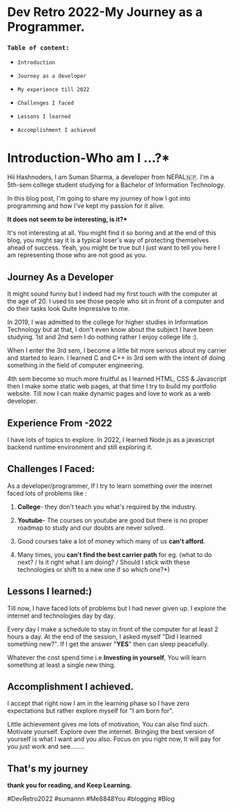 # Dev Retro 2022-My Journey as a Programmer.

### `Table of content:`

* `Introduction`
    
* `Journey as a developer`
    
* `My experience till 2022`
    
* `Challenges I faced`
    
* `Lessons I learned`
    
* `Accomplishment I achieved`
    

# Introduction-Who am I ...?\*

Hii Hashnoders, I am Suman Sharma, a developer from NEPAL🇳🇵. I'm a 5th-sem college student studying for a Bachelor of Information Technology.

In this blog post, I'm going to share my journey of how I got into programming and how I've kept my passion for it alive.

**It does not seem to be interesting, is it?\***

It's not interesting at all. You might find it so boring and at the end of this blog, you might say it is a typical loser's way of protecting themselves ahead of success. Yeah, you might be true but I just want to tell you here I am representing those who are not good as you.

## Journey As a Developer

It might sound funny but I indeed had my first touch with the computer at the age of 20. I used to see those people who sit in front of a computer and do their tasks look Quite Impressive to me.

In 2019, I was admitted to the college for higher studies in Information Technology but at that, I don't even know about the subject I have been studying. 1st and 2nd sem I do nothing rather I enjoy college life :).

When I enter the 3rd sem, I become a little bit more serious about my carrier and started to learn. I learned C and C++ in 3rd sem with the intent of doing something in the field of computer engineering.

4th sem become so much more fruitful as I learned HTML, CSS & Javascript then I make some static web pages, at that time I try to build my portfolio website. Till now I can make dynamic pages and love to work as a web developer.

## Experience From -2022

I have lots of topics to explore. In 2022, I learned Node.js as a javascript backend runtime environment and still exploring it.

## Challenges I Faced:

As a developer/programmer, If I try to learn something over the internet faced lots of problems like :

1. **College**\- they don't teach you what's required by the industry.
    
2. **Youtube**\- The courses on youtube are good but there is no proper roadmap to study and our doubts are never solved.
    
3. Good courses take a lot of money which many of us **can't afford**.
    
4. Many times, you **can't find the best carrier path** for eg. (what to do next? / Is it right what I am doing? / Should I stick with these technologies or shift to a new one if so which one?\*)
    

## Lessons I learned:)

Till now, I have faced lots of problems but I had never given up. I explore the internet and technologies day by day.

Every day I make a schedule to stay in front of the computer for at least 2 hours a day. At the end of the session, I asked myself "Did I learned something new?". If I get the answer "**YES**" then can sleep peacefully.

Whatever the cost spend time i.e **Investing in yourself**, You will learn something at least a single new thing.

## Accomplishment I achieved.

I accept that right now I am in the learning phase so I have zero expectations but rather explore myself for "I am born for".

Little achievement gives me lots of motivation, You can also find such. Motivate yourself. Explore over the internet. Bringing the best version of yourself is what I want and you also. Focus on you right now, It will pay for you just work and see........

## **That's my journey**

**thank you for reading, and Keep Learning.**

#DevRetro2022 #sumannn #Me8848You #blogging #Blog